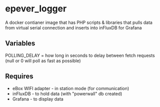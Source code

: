 # epever_logger

A docker contianer image that has PHP scripts & libraries that pulls data from virtual serial connection and inserts into inFluxDB for Grafana

Variables 
-------
POLLING_DELAY = how long in seconds to delay between fetch requests (null or 0 will poll as fast as possible) 

Requires
-------
 
* eBox WIFI adapter - in station mode (for communication) 
* inFluxDB - to hold data (with "powerwall" db created)
* Grafana - to display data 
